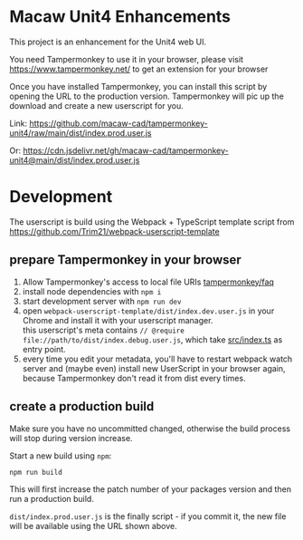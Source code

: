 # Macaw Unit4 Enhancements

This project is an enhancement for the Unit4 web UI.

You need Tampermonkey to use it in your browser, please
visit https://www.tampermonkey.net/ to get an extension
for your browser

Once you have installed Tampermonkey, you can install this
script by opening the URL to the production version.
Tampermonkey will pic up the download and create a new
userscript for you.

Link: https://github.com/macaw-cad/tampermonkey-unit4/raw/main/dist/index.prod.user.js

Or: https://cdn.jsdelivr.net/gh/macaw-cad/tampermonkey-unit4@main/dist/index.prod.user.js

# Development

The userscript is build using the Webpack + TypeScript
template script from https://github.com/Trim21/webpack-userscript-template

## prepare Tampermonkey in your browser

1. Allow Tampermonkey's access to local file URIs [tampermonkey/faq](https://tampermonkey.net/faq.php?ext=dhdg#Q204)
2. install node dependencies with `npm i`
3. start development server with `npm run dev`
4. open `webpack-userscript-template/dist/index.dev.user.js` in your Chrome and install it with your userscript manager.
   <br>this userscript's meta contains `// @require file://path/to/dist/index.debug.user.js`,
   which take [src/index.ts](./src/index.ts) as entry point.
5. every time you edit your metadata, you'll have to restart
   webpack watch server and (maybe even) install new UserScript
   in your browser again, because Tampermonkey don't read it
   from dist every times.

## create a production build

Make sure you have no uncommitted changed, otherwise the
build process will stop during version increase.

Start a new build using `npm`:

```bash
npm run build
```

This will first increase the patch number of your packages
version and then run a production build.

`dist/index.prod.user.js` is the finally script - if you commit it, the new file will be
available using the URL shown above.
